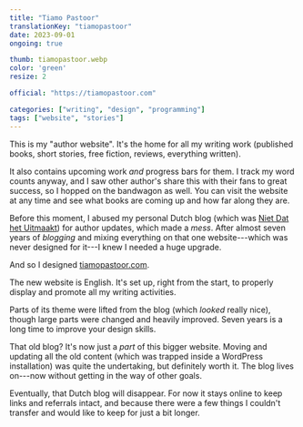 ```yaml
---
title: "Tiamo Pastoor"
translationKey: "tiamopastoor"
date: 2023-09-01
ongoing: true

thumb: tiamopastoor.webp
color: 'green'
resize: 2

official: "https://tiamopastoor.com"

categories: ["writing", "design", "programming"]
tags: ["website", "stories"]
---
```


This is my "author website". It's the home for all my writing work (published books, short stories, free fiction, reviews, everything written).

It also contains upcoming work _and_ progress bars for them. I track my word counts anyway, and I saw other author's share this with their fans to great success, so I hopped on the bandwagon as well. You can visit the website at any time and see what books are coming up and how far along they are.

Before this moment, I abused my personal Dutch blog (which was [Niet Dat het Uitmaakt](/en/writing/misc/not-that-it-matters/)) for author updates, which made a _mess_. After almost seven years of _blogging_ and mixing everything on that one website---which was never designed for it---I knew I needed a huge upgrade.

And so I designed [tiamopastoor.com](https://tiamopastoor.com).

The new website is English. It's set up, right from the start, to properly display and promote all my writing activities. 

Parts of its theme were lifted from the blog (which _looked_ really nice), though large parts were changed and heavily improved. Seven years is a long time to improve your design skills.

That old blog? It's now just a _part_ of this bigger website. Moving and updating all the old content (which was trapped inside a WordPress installation) was quite the undertaking, but definitely worth it. The blog lives on---now without getting in the way of other goals.

Eventually, that Dutch blog will disappear. For now it stays online to keep links and referrals intact, and because there were a few things I couldn't transfer and would like to keep for just a bit longer.

